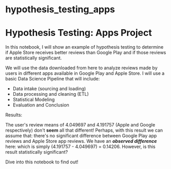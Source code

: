 # hypothesis_testing_apps

# Hypothesis Testing: Apps Project #

In this notebook, I will show an example of hypothesis testing to determine if Apple Store receives better reviews than Google Play and if those reviews are statistically significant.

We will use the data downloaded from here to analyze reviews made by users in different apps available in Google Play and Apple Store. I will use a basic Data Science Pipeline that will include:

* Data intake (sourcing and loading)
* Data processing and cleaning (ETL)
* Statistical Modeling
* Evaluation and Conclusion

Results:

The user's review means of 4.049697 and 4.191757 (Apple and Google respectively) don't **seem** all that different! Perhaps, with this result we can assume that: there's no significant difference between Google Play app reviews and Apple Store app reviews. We have an ***observed difference*** here: which is simply (4.191757 - 4.049697) = 0.14206. However, is this result statistically significant?

Dive into this notebook to find out!
